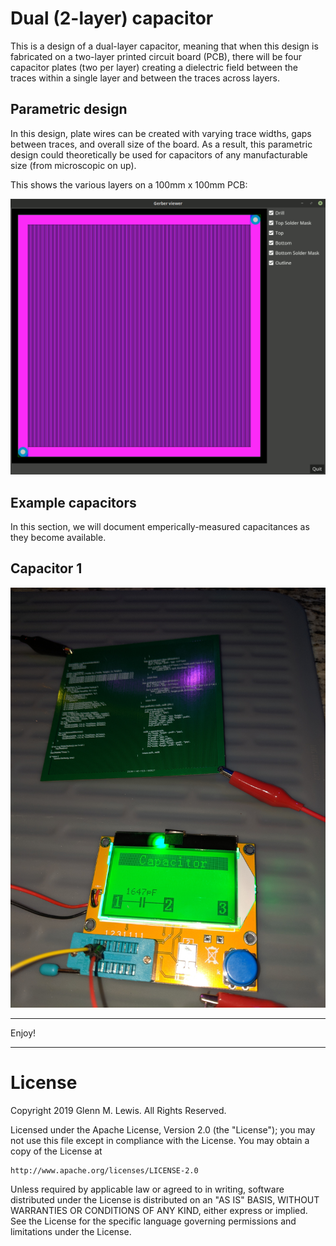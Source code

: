 # Dual (2-layer) capacitor

This is a design of a dual-layer capacitor, meaning that when this design is
fabricated on a two-layer printed circuit board (PCB), there will be four
capacitor plates (two per layer) creating a dielectric field between the
traces within a single layer and between the traces across layers.

## Parametric design

In this design, plate wires can be created with varying trace widths,
gaps between traces, and overall size of the board. As a result, this
parametric design could theoretically be used for capacitors of any
manufacturable size (from microscopic on up).

This shows the various layers on a 100mm x 100mm PCB:

![dual-capacitor-layers](dual-capacitor-layers.gif)

## Example capacitors

In this section, we will document emperically-measured
capacitances as they become available.

## Capacitor 1

![IMG_20190608_194418.jpg](IMG_20190608_194418.jpg)

----------------------------------------------------------------------

Enjoy!

----------------------------------------------------------------------

# License

Copyright 2019 Glenn M. Lewis. All Rights Reserved.

Licensed under the Apache License, Version 2.0 (the "License");
you may not use this file except in compliance with the License.
You may obtain a copy of the License at

    http://www.apache.org/licenses/LICENSE-2.0

Unless required by applicable law or agreed to in writing, software
distributed under the License is distributed on an "AS IS" BASIS,
WITHOUT WARRANTIES OR CONDITIONS OF ANY KIND, either express or implied.
See the License for the specific language governing permissions and
limitations under the License.
